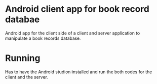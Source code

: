 # Android client app for book record databae
Android app for the client side of a client and server application to manipulate a book records database.

# Running
Has to have the Android studion installed and run the both codes for the client and the server.
